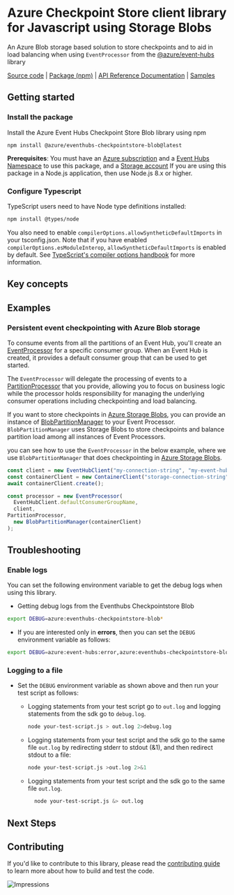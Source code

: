 # Azure Checkpoint Store client library for Javascript using Storage Blobs

An Azure Blob storage based solution to store checkpoints and to aid in load balancing when using `EventProcessor` from the [@azure/event-hubs](https://www.npmjs.com/package/@azure/event-hubs) library

[Source code](https://github.com/Azure/azure-sdk-for-js/tree/master/sdk/eventhub/eventhubs-checkpointstore-blob) | [Package (npm)](https://www.npmjs.com/package/@azure/eventhubs-checkpointstore-blob) | [API Reference Documentation](https://azure.github.io/azure-sdk-for-js/eventhubs-checkpointstore-blob/index.html) | [Samples](https://github.com/Azure/azure-sdk-for-js/tree/master/sdk/eventhub/eventhubs-checkpointstore-blob/samples)

## Getting started

### Install the package

Install the Azure Event Hubs Checkpoint Store Blob library using npm

`npm install @azure/eventhubs-checkpointstore-blob@latest`

**Prerequisites**: You must have an [Azure subscription](https://azure.microsoft.com/free/) and a
[Event Hubs Namespace](https://docs.microsoft.com/en-us/azure/event-hubs/) to use this package, and a [Storage account](https://docs.microsoft.com/en-us/azure/storage/blobs/storage-blobs-introduction)
If you are using this package in a Node.js application, then use Node.js 8.x or higher.

### Configure Typescript

TypeScript users need to have Node type definitions installed:

```bash
npm install @types/node
```

You also need to enable `compilerOptions.allowSyntheticDefaultImports` in your tsconfig.json. Note that if you have enabled `compilerOptions.esModuleInterop`, `allowSyntheticDefaultImports` is enabled by default. See [TypeScript's compiler options handbook](https://www.typescriptlang.org/docs/handbook/compiler-options.html) for more information.

## Key concepts

## Examples

### Persistent event checkpointing with Azure Blob storage

To consume events from all the partitions of an Event Hub, you'll create an [EventProcessor](https://azure.github.io/azure-sdk-for-js/event-hubs/classes/eventprocessor.html)
for a specific consumer group. When an Event Hub is created, it provides a default consumer group that can be 
used to get started.

The `EventProcessor` will delegate the processing of events to a [PartitionProcessor](https://azure.github.io/azure-sdk-for-js/event-hubs/classes/partitionprocessor.html)
that you provide, allowing you to focus on business logic while the processor holds responsibility for managing the underlying consumer
operations including checkpointing and load balancing.

If you want to store checkpoints in [Azure Storage Blobs](https://azure.microsoft.com/en-us/services/storage/blobs/), you can provide an instance of [BlobPartitionManager](https://azure.github.io/azure-sdk-for-js/eventhubs-checkpointstore-blob/classes/blobpartitionmanager.html) to your Event Processor. `BlobPartitionManager` uses Storage Blobs to store checkpoints and balance partition load among all instances of Event Processors.

you can see how to use the `EventProcessor` in the below
example, where we use `BlobPartitionManager` that does 
checkpointing in [Azure Storage Blobs](https://azure.microsoft.com/en-us/services/storage/blobs/).

```javascript
const client = new EventHubClient("my-connection-string", "my-event-hub");
const containerClient = new ContainerClient("storage-connection-string", "container-name");
await containerClient.create();

const processor = new EventProcessor(
  EventHubClient.defaultConsumerGroupName,
  client,
PartitionProcessor,
  new BlobPartitionManager(containerClient)
);
```

## Troubleshooting

### Enable logs

You can set the following environment variable to get the debug logs when using this library.

- Getting debug logs from the Eventhubs Checkpointstore Blob

```bash
export DEBUG=azure:eventhubs-checkpointstore-blob*
```

- If you are interested only in **errors**, then you can set the `DEBUG` environment variable as follows:

```bash
export DEBUG=azure:event-hubs:error,azure:eventhubs-checkpointstore-blob:error
```

### Logging to a file

- Set the `DEBUG` environment variable as shown above and then run your test script as follows:

  - Logging statements from your test script go to `out.log` and logging statements from the sdk go to `debug.log`.
    ```bash
    node your-test-script.js > out.log 2>debug.log
    ```
  - Logging statements from your test script and the sdk go to the same file `out.log` by redirecting stderr to stdout (&1), and then redirect stdout to a file:
    ```bash
    node your-test-script.js >out.log 2>&1
    ```
  - Logging statements from your test script and the sdk go to the same file `out.log`.

    ```bash
      node your-test-script.js &> out.log
    ```

## Next Steps

## Contributing

If you'd like to contribute to this library, please read the [contributing guide](../../../CONTRIBUTING.md) to learn more about how to build and test the code.

![Impressions](https://azure-sdk-impressions.azurewebsites.net/api/impressions/azure-sdk-for-js/sdk/eventhub/eventhubs-checkpointstore-blob/README.png)

